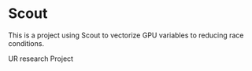 Scout
=====
This is a project using Scout to vectorize GPU variables to reducing race conditions. 

UR research Project
